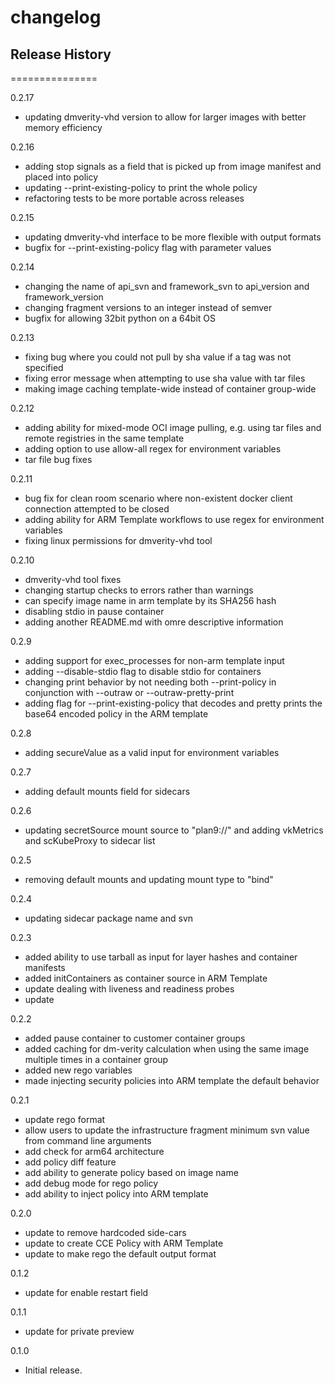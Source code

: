 # changelog

## Release History

===============

0.2.17

* updating dmverity-vhd version to allow for larger images with better memory efficiency

0.2.16

* adding stop signals as a field that is picked up from image manifest and placed into policy
* updating --print-existing-policy to print the whole policy
* refactoring tests to be more portable across releases

0.2.15

* updating dmverity-vhd interface to be more flexible with output formats
* bugfix for --print-existing-policy flag with parameter values

0.2.14

* changing the name of api_svn and framework_svn to api_version and framework_version
* changing fragment versions to an integer instead of semver
* bugfix for allowing 32bit python on a 64bit OS

0.2.13

* fixing bug where you could not pull by sha value if a tag was not specified
* fixing error message when attempting to use sha value with tar files
* making image caching template-wide instead of container group-wide

0.2.12

* adding ability for mixed-mode OCI image pulling, e.g. using tar files and remote registries in the same template
* adding option to use allow-all regex for environment variables
* tar file bug fixes

0.2.11

* bug fix for clean room scenario where non-existent docker client connection attempted to be closed
* adding ability for ARM Template workflows to use regex for environment variables
* fixing linux permissions for dmverity-vhd tool

0.2.10

* dmverity-vhd tool fixes
* changing startup checks to errors rather than warnings
* can specify image name in arm template by its SHA256 hash
* disabling stdio in pause container
* adding another README.md with omre descriptive information

0.2.9

* adding support for exec_processes for non-arm template input
* adding --disable-stdio flag to disable stdio for containers
* changing print behavior by not needing both --print-policy in conjunction with --outraw or --outraw-pretty-print
* adding flag for --print-existing-policy that decodes and pretty prints the base64 encoded policy in the ARM template

0.2.8

* adding secureValue as a valid input for environment variables

0.2.7

* adding default mounts field for sidecars

0.2.6

* updating secretSource mount source to "plan9://" and adding vkMetrics and scKubeProxy to sidecar list

0.2.5

* removing default mounts and updating mount type to "bind"

0.2.4

* updating sidecar package name and svn

0.2.3

* added ability to use tarball as input for layer hashes and container manifests
* added initContainers as container source in ARM Template
* update dealing with liveness and readiness probes
* update

0.2.2

* added pause container to customer container groups
* added caching for dm-verity calculation when using the same image multiple times in a container group
* added new rego variables
* made injecting security policies into ARM template the default behavior

0.2.1

* update rego format
* allow users to update the infrastructure fragment minimum svn value from command line arguments
* add check for arm64 architecture
* add policy diff feature
* add ability to generate policy based on image name
* add debug mode for rego policy
* add ability to inject policy into ARM template

0.2.0

* update to remove hardcoded side-cars
* update to create CCE Policy with ARM Template
* update to make rego the default output format

0.1.2

* update for enable restart field

0.1.1

* update for private preview

0.1.0

* Initial release.
